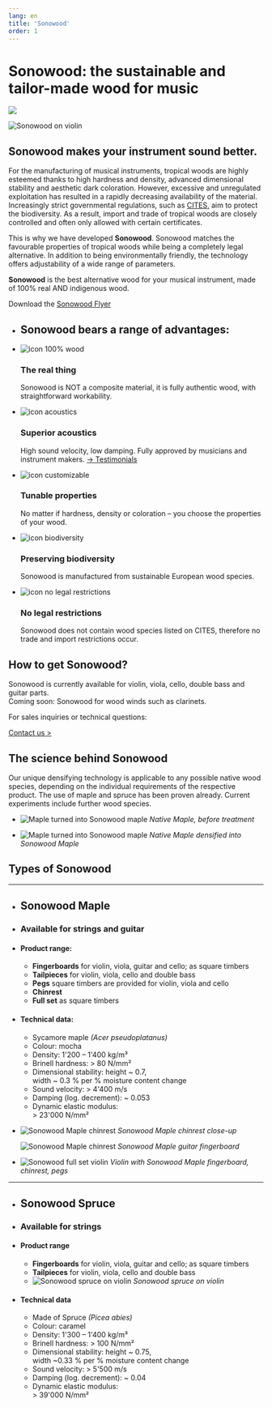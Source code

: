 ```yaml
---
lang: en
title: 'Sonowood'
order: 1
---
```


<div class="full-width-kenburns">
<div class="wrap-bg-image">

# Sonowood: the sustainable and tailor-made wood for music

![](/assets/images/arrow-d-white.svg)

</div>
<img srcset="/assets/images/sonowood_cover_2x.jpg"
     src="/assets/images/sonowood_cover.jpg" alt="Sonowood on violin">
</div>

<div class="full-width">
<div class="wrap">

## Sonowood makes your instrument sound better.

For the manufacturing of musical instruments, tropical woods are highly
esteemed thanks to high hardness and density, advanced dimensional
stability and aesthetic dark coloration. However, excessive and
unregulated exploitation has resulted in a rapidly decreasing
availability of the material. Increasingly strict governmental
regulations, such as
[CITES,](https://www.cites.org/eng/disc/species.php) aim to protect the
biodiversity. As a result, import and trade of tropical woods are
closely controlled and often only allowed with certain certificates.

This is why we have developed **Sonowood**. Sonowood matches the
favourable properties of tropical woods while being a completely legal
alternative. In addition to being environmentally friendly, the
technology offers adjustability of a wide range of parameters.

**Sonowood** is the best alternative wood for your musical instrument, made of 100% real AND indigenous wood.

Download the  <a class="btn -red" href="/assets/docs/Flyer_Sonowood_A4-Trifold_EN_screen.pdf">Sonowood Flyer</a>

</div>
</div>

<div class="full-width-red">
<div class="wrap">

  - ## Sonowood bears a range of advantages:

  - ![icon 100% wood](/assets/logo/100.svg)

    ### The real thing

    Sonowood is NOT a composite material, it is fully authentic wood,
    with straightforward workability.

  - ![icon acoustics](/assets/logo/sound.svg)

    ### Superior acoustics

    High sound velocity, low damping. Fully approved by musicians and
    instrument makers. [→ Testimonials](/en/testimonials)

  - ![icon customizable](/assets/logo/customizable.svg)

    ### Tunable properties

    No matter if hardness, density or coloration – you choose the
    properties of your wood.

  - ![icon biodiversity](/assets/logo/biodiverse.svg)

    ### Preserving biodiversity

    Sonowood is manufactured from sustainable European wood species.

  - ![icon no legal restrictions](/assets/logo/legal.svg)

    ### No legal restrictions

    Sonowood does not contain wood species listed on CITES, therefore no
    trade and import restrictions occur.

</div>
</div>

<div class="full-width-grey">
<div class="wrap">

## How to get Sonowood?

Sonowood is currently available for violin, viola, cello, double bass and guitar parts. </br>
Coming soon: Sonowood for wood winds such as clarinets.

For sales inquiries or technical questions:

<a class="btn -red" href="/en/contact">Contact us ></a>

</div>
</div>

<div class="full-width">
<div class="wrap -cols2">

## The science behind Sonowood

Our unique densifying technology is applicable to any possible native
wood species, depending on the individual requirements of the respective
product. The use of maple and spruce has been proven already. Current
experiments include further wood species.

- ![Maple turned into Sonowood
maple](/assets/images/sonowood_ahorn_unverdichtet.jpg)
*Native Maple, before treatment*

- ![Maple turned into Sonowood
maple](/assets/images/sonowood_ahorn_verdichtet.jpg)
*Native Maple densified into Sonowood Maple*

</div>
</div>

<div class="full-width-grey" name="Sonowood-Types">
<div class="wrap -cols2">

## Types of Sonowood

---

  - ## Sonowood Maple

  - ### Available for strings and guitar

  - #### Product range:

      - **Fingerboards** for violin, viola, guitar and cello; as square
        timbers
      - **Tailpieces** for violin, viola, cello and double bass
      - **Pegs** square timbers are provided for violin, viola and cello
      - **Chinrest**
      - **Full set** as square timbers

  -  #### Technical data:

      - Sycamore maple *(Acer pseudoplatanus)*
      - Colour: mocha
      - Density: 1'200 – 1'400 kg/m³
      - Brinell hardness: \> 80 N/mm²
      - Dimensional stability: height \~ 0.7,  
        width \~ 0.3 % per % moisture content change
      - Sound velocity: \> 4'400 m/s
      - Damping (log. decrement): \~ 0.053
      - Dynamic elastic modulus:  
        \> 23'000 N/mm²

  - ![Sonowood Maple chinrest](/assets/images/sonowood_maple-03.jpg)
        *Sonowood Maple chinrest close-up*

    ![Sonowood Maple chinrest](/assets/images/sonowood_maple-04.jpg)
        *Sonowood Maple guitar fingerboard*

  - ![Sonowood full set violin](/assets/images/sonowood_maple-02.jpg)
        *Violin with Sonowood Maple fingerboard, chinrest, pegs*

---

  - ## Sonowood Spruce

  - ### Available for strings

  -  #### Product range

      - **Fingerboards** for violin, viola, guitar and cello; as square
        timbers
      - **Tailpieces** for violin, viola, cello and double bass
      - ![Sonowood spruce on violin](/assets/images/sonowood_spruce-02.jpg)
        *Sonowood spruce on violin*

  -  #### Technical data

      - Made of Spruce *(Picea abies)*
      - Colour: caramel
      - Density: 1'300 – 1'400 kg/m³
      - Brinell hardness: \> 100 N/mm²
      - Dimensional stability: height \~ 0.75,  
        width \~0.33 % per % moisture content change
      - Sound velocity: \> 5'500 m/s
      - Damping (log. decrement): \~ 0.04
      - Dynamic elastic modulus:  
        \> 39'000 N/mm²

</div>
</div>
